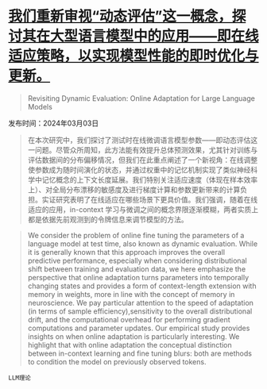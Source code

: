 # [我们重新审视“动态评估”这一概念，探讨其在大型语言模型中的应用——即在线适应策略，以实现模型性能的即时优化与更新。](https://arxiv.org/abs/2403.01518)

> Revisiting Dynamic Evaluation: Online Adaptation for Large Language Models

发布时间：2024年03月03日

> 在本次研究中，我们探讨了测试时在线微调语言模型参数——即动态评估这一问题。尽管众所周知，此方法能有效提升总体预测效果，尤其针对训练与评估数据间的分布偏移情况，但我们在此重点阐述了一个新视角：在线调整使参数成为随时间演化的状态，并通过权重中的记忆机制实现了类似神经科学中记忆概念的上下文长度延展。我们特别关注适应速度（体现在样本效率上）、对全局分布漂移的敏感度及进行梯度计算和参数更新带来的计算负担。实证研究表明了在线适应在哪些场景下更具价值。我们强调，随着在线适应的应用，in-context 学习与微调之间的概念界限逐渐模糊，两者实质上都是依据先前观测到的令牌信息来调节模型的方法。

> We consider the problem of online fine tuning the parameters of a language model at test time, also known as dynamic evaluation. While it is generally known that this approach improves the overall predictive performance, especially when considering distributional shift between training and evaluation data, we here emphasize the perspective that online adaptation turns parameters into temporally changing states and provides a form of context-length extension with memory in weights, more in line with the concept of memory in neuroscience. We pay particular attention to the speed of adaptation (in terms of sample efficiency),sensitivity to the overall distributional drift, and the computational overhead for performing gradient computations and parameter updates. Our empirical study provides insights on when online adaptation is particularly interesting. We highlight that with online adaptation the conceptual distinction between in-context learning and fine tuning blurs: both are methods to condition the model on previously observed tokens.

`LLM理论`
